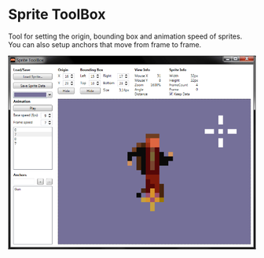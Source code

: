 # Sprite ToolBox
Tool for setting the origin, bounding box and animation speed of sprites. You can also setup anchors that move from frame to frame.

![](https://github.com/MickGyver/SpriteToolBox/blob/master/images/screenshot.png)

